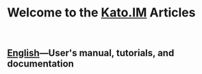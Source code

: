 # Welcome to the <a href="http://kato.im" target="_blank">Kato.IM</a> Articles

<br />

## [English](/articles/en)&#8212;User's manual, tutorials, and documentation
<!--
## [Русский](/articles/ru)&#8212;Руководство и документация
## [Español](/articles/es)
## [日本語](/articles/ja)
-->
